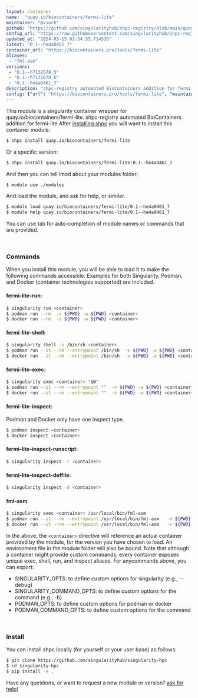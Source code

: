 ```yaml
---
layout: container
name:  "quay.io/biocontainers/fermi-lite"
maintainer: "@vsoch"
github: "https://github.com/singularityhub/shpc-registry/blob/main/quay.io/biocontainers/fermi-lite/container.yaml"
config_url: "https://raw.githubusercontent.com/singularityhub/shpc-registry/main/quay.io/biocontainers/fermi-lite/container.yaml"
updated_at: "2024-03-15 02:34:55.714535"
latest: "0.1--he4a0461_7"
container_url: "https://biocontainers.pro/tools/fermi-lite"
aliases:
 - "fml-asm"
versions:
 - "0.1--h7132678_5"
 - "0.1--h7132678_6"
 - "0.1--he4a0461_7"
description: "shpc-registry automated BioContainers addition for fermi-lite"
config: {"url": "https://biocontainers.pro/tools/fermi-lite", "maintainer": "@vsoch", "description": "shpc-registry automated BioContainers addition for fermi-lite", "latest": {"0.1--he4a0461_7": "sha256:3835883cf7bfa3d0e956d0af89afb151e5afc259073dc6fe396f2f1b18dcab32"}, "tags": {"0.1--h7132678_5": "sha256:cd0193712125eac5ddf1632862f4882efde3a116788c9a3a317a847f6d6cb518", "0.1--h7132678_6": "sha256:c1d23cfccc01f7f4a86bf1a5062bcacce60151f038188a58b6d0ce6f92c670fe", "0.1--he4a0461_7": "sha256:3835883cf7bfa3d0e956d0af89afb151e5afc259073dc6fe396f2f1b18dcab32"}, "docker": "quay.io/biocontainers/fermi-lite", "aliases": {"fml-asm": "/usr/local/bin/fml-asm"}}
---
```


This module is a singularity container wrapper for quay.io/biocontainers/fermi-lite.
shpc-registry automated BioContainers addition for fermi-lite
After [installing shpc](#install) you will want to install this container module:


```bash
$ shpc install quay.io/biocontainers/fermi-lite
```

Or a specific version:

```bash
$ shpc install quay.io/biocontainers/fermi-lite:0.1--he4a0461_7
```

And then you can tell lmod about your modules folder:

```bash
$ module use ./modules
```

And load the module, and ask for help, or similar.

```bash
$ module load quay.io/biocontainers/fermi-lite/0.1--he4a0461_7
$ module help quay.io/biocontainers/fermi-lite/0.1--he4a0461_7
```

You can use tab for auto-completion of module names or commands that are provided.

<br>

### Commands

When you install this module, you will be able to load it to make the following commands accessible.
Examples for both Singularity, Podman, and Docker (container technologies supported) are included.

#### fermi-lite-run:

```bash
$ singularity run <container>
$ podman run --rm  -v ${PWD} -w ${PWD} <container>
$ docker run --rm  -v ${PWD} -w ${PWD} <container>
```

#### fermi-lite-shell:

```bash
$ singularity shell -s /bin/sh <container>
$ podman run --it --rm --entrypoint /bin/sh  -v ${PWD} -w ${PWD} <container>
$ docker run --it --rm --entrypoint /bin/sh  -v ${PWD} -w ${PWD} <container>
```

#### fermi-lite-exec:

```bash
$ singularity exec <container> "$@"
$ podman run --it --rm --entrypoint ""  -v ${PWD} -w ${PWD} <container> "$@"
$ docker run --it --rm --entrypoint ""  -v ${PWD} -w ${PWD} <container> "$@"
```

#### fermi-lite-inspect:

Podman and Docker only have one inspect type.

```bash
$ podman inspect <container>
$ docker inspect <container>
```

#### fermi-lite-inspect-runscript:

```bash
$ singularity inspect -r <container>
```

#### fermi-lite-inspect-deffile:

```bash
$ singularity inspect -d <container>
```


#### fml-asm

```bash
$ singularity exec <container> /usr/local/bin/fml-asm
$ podman run --it --rm --entrypoint /usr/local/bin/fml-asm   -v ${PWD} -w ${PWD} <container> -c " $@"
$ docker run --it --rm --entrypoint /usr/local/bin/fml-asm   -v ${PWD} -w ${PWD} <container> -c " $@"
```



In the above, the `<container>` directive will reference an actual container provided
by the module, for the version you have chosen to load. An environment file in the
module folder will also be bound. Note that although a container
might provide custom commands, every container exposes unique exec, shell, run, and
inspect aliases. For anycommands above, you can export:

 - SINGULARITY_OPTS: to define custom options for singularity (e.g., --debug)
 - SINGULARITY_COMMAND_OPTS: to define custom options for the command (e.g., -b)
 - PODMAN_OPTS: to define custom options for podman or docker
 - PODMAN_COMMAND_OPTS: to define custom options for the command

<br>

### Install

You can install shpc locally (for yourself or your user base) as follows:

```bash
$ git clone https://github.com/singularityhub/singularity-hpc
$ cd singularity-hpc
$ pip install -e .
```

Have any questions, or want to request a new module or version? [ask for help!](https://github.com/singularityhub/singularity-hpc/issues)